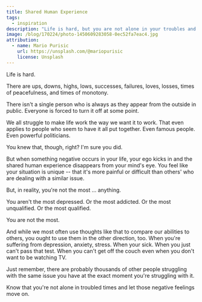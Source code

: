 ```yaml
---
title: Shared Human Experience
tags:
  - inspiration
description: "Life is hard, but you are not alone in your troubles and struggles."
image: /blog/170224/photo-1450609283058-0ec52fa7eac4.jpg
attribution:
  - name: Mario Purisic
    url: https://unsplash.com/@mariopurisic
    license: Unsplash
---
```


Life is hard.

There are ups, downs, highs, lows, successes, failures, loves, losses, times of peacefulness, and times of monotony.

There isn't a single person who is always as they appear from the outside in public. Everyone is forced to turn it off at some point.

We all struggle to make life work the way we want it to work. That even applies to people who seem to have it all put together. Even famous people. Even powerful politicians.

You knew that, though, right? I'm sure you did.

But when something negative occurs in your life, your ego kicks in and the shared human experience disappears from your mind's eye. You feel like your situation is unique -- that it's more painful or difficult than others' who are dealing with a similar issue.

But, in reality, you're not the most ... anything.

You aren't the most depressed. Or the most addicted. Or the most unqualified. Or the most qualified.

You are not the most.

And while we most often use thoughts like that to compare our abilities to others, you ought to use them in the other direction, too. When you're suffering from depression, anxiety, stress. When your sick. When you just can't pass that test. When you can't get off the couch even when you don't want to be watching TV.

Just remember, there are probably thousands of other people struggling with the same issue you have at the exact moment you're struggling with it.

Know that you're not alone in troubled times and let those negative feelings move on.
